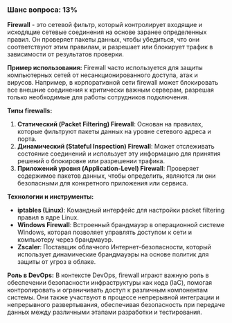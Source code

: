 ### Шанс вопроса: 13%

**Firewall** - это сетевой фильтр, который контролирует входящие и исходящие сетевые соединения на основе заранее определенных правил. Он проверяет пакеты данных, чтобы убедиться, что они соответствуют этим правилам, и разрешает или блокирует трафик в зависимости от результатов проверки.

**Пример использования:**
Firewall часто используется для защиты компьютерных сетей от несанкционированного доступа, атак и вирусов. Например, в корпоративной сети firewall может блокировать все внешние соединения к критически важным серверам, разрешая только необходимые для работы сотрудников подключения.

**Типы firewalls:**
1. **Статический (Packet Filtering) Firewall**: Основан на правилах, которые фильтруют пакеты данных на уровне сетевого адреса и порта.
2. **Динамический (Stateful Inspection) Firewall**: Может отслеживать состояние соединений и использует эту информацию для принятия решений о блокировке или разрешении трафика.
3. **Приложений уровня (Application-Level) Firewall**: Проверяет содержимое пакетов данных, чтобы определить, являются ли они безопасными для конкретного приложения или сервиса.

**Технологии и инструменты:**
- **iptables (Linux)**: Командный интерфейс для настройки packet filtering правил в ядре Linux.
- **Windows Firewall**: Встроенный брандмауэр в операционной системе Windows, которая позволяет управлять доступом к сети и компьютеру через брандмауэр.
- **Zscaler**: Поставщик облачного Интернет-безопасности, который использует динамические брандмауэры на основе политик для защиты от угроз в облаке.

**Роль в DevOps:**
В контексте DevOps, firewall играют важную роль в обеспечении безопасности инфраструктуры как кода (IaC), помогая контролировать и ограничивать доступ к различным компонентам системы. Они также участвуют в процессе непрерывной интеграции и непрерывного развертывания, обеспечивая безопасность при передаче данных между различными этапами разработки и тестирования.